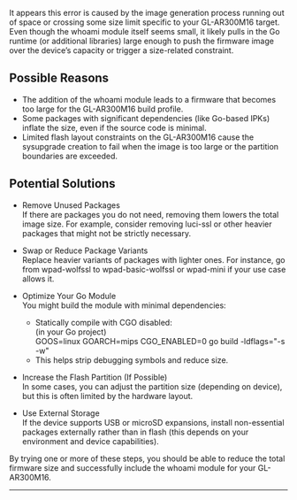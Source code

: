 It appears this error is caused by the image generation process running out of space or crossing some size limit specific to your GL-AR300M16 target. Even though the whoami module itself seems small, it likely pulls in the Go runtime (or additional libraries) large enough to push the firmware image over the device’s capacity or trigger a size-related constraint.

## Possible Reasons

- The addition of the whoami module leads to a firmware that becomes too large for the GL-AR300M16 build profile.
- Some packages with significant dependencies (like Go-based IPKs) inflate the size, even if the source code is minimal.
- Limited flash layout constraints on the GL-AR300M16 cause the sysupgrade creation to fail when the image is too large or the partition boundaries are exceeded.

## Potential Solutions

- Remove Unused Packages  
If there are packages you do not need, removing them lowers the total image size. For example, consider removing luci-ssl or other heavier packages that might not be strictly necessary.

- Swap or Reduce Package Variants  
Replace heavier variants of packages with lighter ones. For instance, go from wpad-wolfssl to wpad-basic-wolfssl or wpad-mini if your use case allows it.

- Optimize Your Go Module  
You might build the module with minimal dependencies:
  
  - Statically compile with CGO disabled:  
    (in your Go project)  
    GOOS=linux GOARCH=mips CGO_ENABLED=0 go build -ldflags="-s -w"  
  - This helps strip debugging symbols and reduce size.

- Increase the Flash Partition (If Possible)  
In some cases, you can adjust the partition size (depending on device), but this is often limited by the hardware layout.

- Use External Storage  
If the device supports USB or microSD expansions, install non-essential packages externally rather than in flash (this depends on your environment and device capabilities).

By trying one or more of these steps, you should be able to reduce the total firmware size and successfully include the whoami module for your GL-AR300M16.


-------------------------

